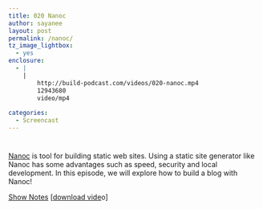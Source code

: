 ```yaml
---
title: 020 Nanoc
author: sayanee
layout: post
permalink: /nanoc/
tz_image_lightbox:
  - yes
enclosure:
  - |
    |
        http://build-podcast.com/videos/020-nanoc.mp4
        12943680
        video/mp4
        
categories:
  - Screencast
---
```

# 

[Nanoc][1] is tool for building static web sites. Using a static site generator like Nanoc has some advantages such as speed, security and local development. In this episode, we will explore how to build a blog with Nanoc!

 [1]: http://nanoc.stoneship.org/

[Show Notes][2] [[download vide][3]o]

 [2]: https://github.com/sayanee/Build-Podcast/tree/master/020-nanoc
 [3]: http://build-podcast.com/videos/020-nanoc.mp4